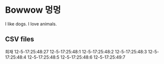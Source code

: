 Bowwow 멍멍
===========

I like dogs. I love animals.

## CSV files
희재
12-5-17:25:48:27
12-5-17:25:48:1
12-5-17:25:48:2
12-5-17:25:48:3
12-5-17:25:48:4
12-5-17:25:48:5
12-5-17:25:48:6
12-5-17:25:49:7
